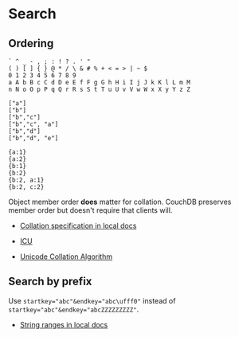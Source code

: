 # Search

## Ordering

	` ^ _ - , ; : ! ? . ' "
	( ) [ ] { } @ * / \ & # % + < = > | ~ $
	0 1 2 3 4 5 6 7 8 9
	a A b B c C d D e E f F g G h H i I j J k K l L m M
	n N o O p P q Q r R s S t T u U v V w W x X y Y z Z
	
	["a"]
	["b"]
	["b","c"]
	["b","c", "a"]
	["b","d"]
	["b","d", "e"]
	
	{a:1}
	{a:2}
	{b:1}
	{b:2}
	{b:2, a:1}
	{b:2, c:2}

Object member order **does** matter for collation.
CouchDB preserves member order but doesn't require that clients will.

- [Collation specification in local docs](http://localhost:5984/_utils/docs/couchapp/views/collation.html#collation-specification)

- [ICU](http://site.icu-project.org/)

- [Unicode Collation Algorithm](http://www.unicode.org/reports/tr10/)


## Search by prefix

Use `startkey="abc"&endkey="abc\ufff0"`
instead of `startkey="abc"&endkey="abcZZZZZZZZZ"`.

- [String ranges in local docs](http://localhost:5984/_utils/docs/couchapp/views/collation.html#string-ranges)
